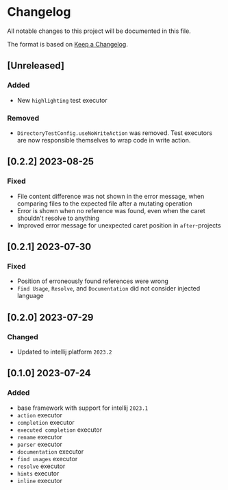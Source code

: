 # Changelog

All notable changes to this project will be documented in this file.

The format is based on [Keep a Changelog](https://keepachangelog.com/en/1.0.0/).

## [Unreleased]

### Added
- New `highlighting` test executor

### Removed
- `DirectoryTestConfig.useNoWriteAction` was removed. Test executors are now responsible themselves to wrap code in write action.

## [0.2.2] 2023-08-25

### Fixed
- File content difference was not shown in the error message, when comparing files to the expected file after a mutating operation
- Error is shown when no reference was found, even when the caret shouldn't resolve to anything
- Improved error message for unexpected caret position in `after`-projects

## [0.2.1] 2023-07-30

### Fixed
- Position of erroneously found references were wrong
- `Find Usage`, `Resolve`, and  `Documentation` did not consider injected language

## [0.2.0] 2023-07-29

### Changed
- Updated to intellij platform `2023.2`


## [0.1.0] 2023-07-24

### Added
- base framework with support for intellij `2023.1`
- `action` executor
- `completion` executor
- `executed completion` executor
- `rename` executor
- `parser` executor
- `documentation` executor
- `find usages` executor
- `resolve` executor
- `hints` executor
- `inline` executor
